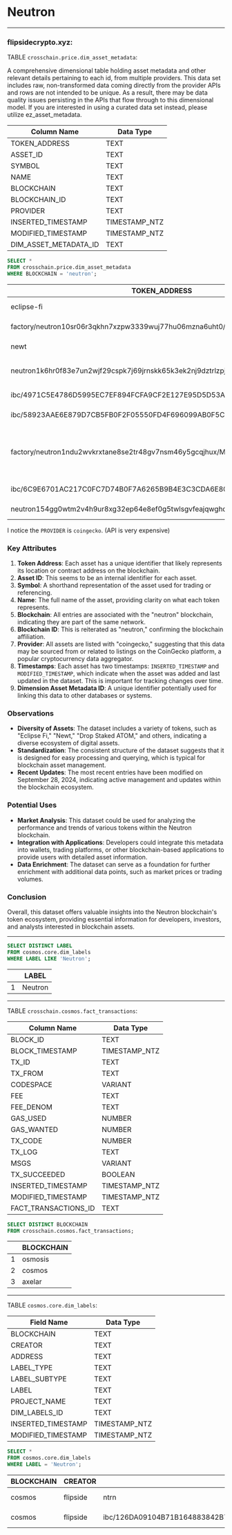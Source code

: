 # Neutron


---
### flipsidecrypto.xyz:

TABLE `crosschain.price.dim_asset_metadata`:

A comprehensive dimensional table holding asset metadata and other relevant details pertaining to each id, from multiple providers. This data set includes raw, non-transformed data coming directly from the provider APIs and rows are not intended to be unique. As a result, there may be data quality issues persisting in the APIs that flow through to this dimensional model. If you are interested in using a curated data set instead, please utilize ez_asset_metadata.

| Column Name               | Data Type      |
|---------------------------|----------------|
| TOKEN_ADDRESS             | TEXT           |
| ASSET_ID                  | TEXT           |
| SYMBOL                    | TEXT           |
| NAME                      | TEXT           |
| BLOCKCHAIN                | TEXT           |
| BLOCKCHAIN_ID             | TEXT           |
| PROVIDER                  | TEXT           |
| INSERTED_TIMESTAMP        | TIMESTAMP_NTZ  |
| MODIFIED_TIMESTAMP        | TIMESTAMP_NTZ  |
| DIM_ASSET_METADATA_ID     | TEXT           |

```sql
SELECT *
FROM crosschain.price.dim_asset_metadata
WHERE BLOCKCHAIN = 'neutron';
```
| TOKEN_ADDRESS                                                                 | ASSET_ID              | SYMBOL | NAME               | BLOCKCHAIN | BLOCKCHAIN_ID | PROVIDER   | INSERTED_TIMESTAMP          | MODIFIED_TIMESTAMP          | DIM_ASSET_METADATA_ID                     |
|------------------------------------------------------------------------------|-----------------------|--------|--------------------|------------|----------------|------------|-----------------------------|-----------------------------|-------------------------------------------|
| eclipse-fi                                                                   | eclipse-fi            | eclip  | Eclipse Fi         | neutron    | neutron        | coingecko  | 2024-06-03 20:16:18.425     | 2024-06-03 20:16:18.425     | f65aa2ec4e4e47daa60af28bca2591c6        |
| factory/neutron10sr06r3qkhn7xzpw3339wuj77hu06mzna6uht0/eclip              | eclipse-fi            | eclip  | Eclipse Fi         | neutron    | neutron        | coingecko  | 2024-09-28 14:41:34.745     | 2024-09-28 14:41:34.745     | 36110163d32df8fd84386e7873355658        |
| newt                                                                         | newt                  | newt   | Newt               | neutron    | neutron        | coingecko  | 2024-09-28 14:41:34.745     | 2024-09-28 14:41:34.745     | b828560c19cc981ccda90cb5059d8cd8        |
| neutron1k6hr0f83e7un2wjf29cspk7j69jrnskk65k3ek2nj9dztrlzpj6q00rtsa        | drop-staked-atom     | datom  | Drop Staked ATOM   | neutron    | neutron        | coingecko  | 2024-09-28 14:41:34.745     | 2024-09-28 14:41:34.745     | 618b7782ac50fda103b3499e1470d504        |
| ibc/4971C5E4786D5995EC7EF894FCFA9CF2E127E95D5D53A982F6A062F3F410EDB8     | levana-protocol      | lvn    | Levana             | neutron    | neutron        | coingecko  | 2024-09-28 14:41:34.745     | 2024-09-28 14:41:34.745     | 777dd9105e6c1d8e9384b8e8873325d7        |
| ibc/58923AAE6E879D7CB5FB0F2F05550FD4F696099AB0F5CDF0A05CC0309DD8BC78      | cerberus-2           | crbrus | Cerberus           | neutron    | neutron        | coingecko  | 2024-09-28 14:41:34.745     | 2024-09-28 14:41:34.745     | 42027b84715e8e932dd7f72e16946da6        |
| factory/neutron1ndu2wvkrxtane8se2tr48gv7nsm46y5gcqjhux/MARS                | mars-protocol-a7fcbcfb-fd61-4017-92f0-7ee9f9cc6da3 | mars   | Mars Protocol      | neutron    | neutron        | coingecko  | 2024-09-28 14:41:34.745     | 2024-09-28 14:41:34.745     | 1ec8f88d6a006244d8f5a1587d86351f        |
| ibc/6C9E6701AC217C0FC7D74B0F7A6265B9B4E3C3CDA6E80AADE5F950A8F52F9972      | nolus                 | nls    | Nolus              | neutron    | neutron        | coingecko  | 2024-09-28 14:41:34.745     | 2024-09-28 14:41:34.745     | f9aa63af77c9e4dc71cbda4292b37fcd        |
| neutron154gg0wtm2v4h9ur8xg32ep64e8ef0g5twlsgvfeajqwghdryvyqsqhgk8e        | apollo-2             | apollo | Apollo             | neutron    | neutron        | coingecko  | 2024-09-28 14:41:34.745     | 2024-09-28 14:41:34.745     | 2dbb5170414156219e19997ef492ac1a        |

I notice the `PROVIDER` is `coingecko`. (API is very expensive) 

### Key Attributes

1. **Token Address**: Each asset has a unique identifier that likely represents its location or contract address on the blockchain.
2. **Asset ID**: This seems to be an internal identifier for each asset.
3. **Symbol**: A shorthand representation of the asset used for trading or referencing.
4. **Name**: The full name of the asset, providing clarity on what each token represents.
5. **Blockchain**: All entries are associated with the "neutron" blockchain, indicating they are part of the same network.
6. **Blockchain ID**: This is reiterated as "neutron," confirming the blockchain affiliation.
7. **Provider**: All assets are listed with "coingecko," suggesting that this data may be sourced from or related to listings on the CoinGecko platform, a popular cryptocurrency data aggregator.
8. **Timestamps**: Each asset has two timestamps: `INSERTED_TIMESTAMP` and `MODIFIED_TIMESTAMP`, which indicate when the asset was added and last updated in the dataset. This is important for tracking changes over time.
9. **Dimension Asset Metadata ID**: A unique identifier potentially used for linking this data to other databases or systems.

### Observations

- **Diversity of Assets**: The dataset includes a variety of tokens, such as "Eclipse Fi," "Newt," "Drop Staked ATOM," and others, indicating a diverse ecosystem of digital assets.
- **Standardization**: The consistent structure of the dataset suggests that it is designed for easy processing and querying, which is typical for blockchain asset management.
- **Recent Updates**: The most recent entries have been modified on September 28, 2024, indicating active management and updates within the blockchain ecosystem.

### Potential Uses

- **Market Analysis**: This dataset could be used for analyzing the performance and trends of various tokens within the Neutron blockchain.
- **Integration with Applications**: Developers could integrate this metadata into wallets, trading platforms, or other blockchain-based applications to provide users with detailed asset information.
- **Data Enrichment**: The dataset can serve as a foundation for further enrichment with additional data points, such as market prices or trading volumes.

### Conclusion

Overall, this dataset offers valuable insights into the Neutron blockchain's token ecosystem, providing essential information for developers, investors, and analysts interested in blockchain assets.

---
```SQL
SELECT DISTINCT LABEL
FROM cosmos.core.dim_labels
WHERE LABEL LIKE 'Neutron';
```

| | LABEL |
| --- | --- |
| 1 | Neutron |

---

TABLE `crosschain.cosmos.fact_transactions`:

| Column Name              | Data Type     |
|--------------------------|----------------|
| BLOCK_ID                 | TEXT           |
| BLOCK_TIMESTAMP          | TIMESTAMP_NTZ  |
| TX_ID                    | TEXT           |
| TX_FROM                  | TEXT           |
| CODESPACE                | VARIANT        |
| FEE                      | TEXT           |
| FEE_DENOM                | TEXT           |
| GAS_USED                 | NUMBER         |
| GAS_WANTED               | NUMBER         |
| TX_CODE                  | NUMBER         |
| TX_LOG                   | TEXT           |
| MSGS                     | VARIANT        |
| TX_SUCCEEDED             | BOOLEAN        |
| INSERTED_TIMESTAMP       | TIMESTAMP_NTZ  |
| MODIFIED_TIMESTAMP       | TIMESTAMP_NTZ  |
| FACT_TRANSACTIONS_ID     | TEXT           |

```SQL
SELECT DISTINCT BLOCKCHAIN
FROM crosschain.cosmos.fact_transactions;
```

| | BLOCKCHAIN |
| --- | --- |
| 1 | osmosis |
| 2 | cosmos |
| 3 | axelar |

---
TABLE `cosmos.core.dim_labels`:

| Field Name            | Data Type      |
|-----------------------|----------------|
| BLOCKCHAIN            | TEXT           |
| CREATOR               | TEXT           |
| ADDRESS               | TEXT           |
| LABEL_TYPE            | TEXT           |
| LABEL_SUBTYPE         | TEXT           |
| LABEL                 | TEXT           |
| PROJECT_NAME          | TEXT           |
| DIM_LABELS_ID         | TEXT           |
| INSERTED_TIMESTAMP    | TIMESTAMP_NTZ  |
| MODIFIED_TIMESTAMP    | TIMESTAMP_NTZ  |

```SQL
SELECT *
FROM cosmos.core.dim_labels
WHERE LABEL = 'Neutron';
```

| BLOCKCHAIN | CREATOR | ADDRESS                                    | LABEL_TYPE | LABEL_SUBTYPE | LABEL   | PROJECT_NAME | DIM_LABELS_ID                          | INSERTED_TIMESTAMP               | MODIFIED_TIMESTAMP               |
|------------|---------|--------------------------------------------|------------|---------------|---------|--------------|----------------------------------------|-----------------------------------|-----------------------------------|
| cosmos     | flipside| ntrn                                       | token      | token_contract | Neutron | NTRN         | 85b8184df3177bc7c3bbfc021f3cc02b     | 2024-09-27 09:50:49.341          | 2024-09-27 09:50:49.341          |
| cosmos     | flipside| ibc/126DA09104B71B164883842B769C0E9EC1486C0887D27A9999E395C2C8FB5682 | token      | token_contract | Neutron | NTRN         | a4ac995708482992805e96f05669c399     | 2024-09-27 09:50:49.341          | 2024-09-27 09:50:49.341          |
